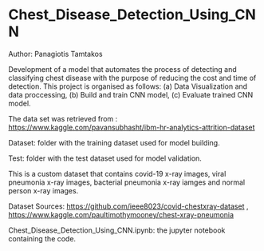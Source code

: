 # Chest_Disease_Detection_Using_CNN

 Author: Panagiotis Tamtakos

 Development of a model that automates the process of detecting and classifying chest disease with the purpose of reducing the cost and time of detection. This project is organised as follows: (a) Data Visualization and data proccessing, (b) Build and train CNN model, (c) Evaluate trained CNN model.


 The data set was retrieved from : https://www.kaggle.com/pavansubhasht/ibm-hr-analytics-attrition-dataset

 Dataset: folder with the training dataset used for model building.

 Test: folder with the test dataset used for model validation. 

 This is a custom dataset that contains covid-19 x-ray images, viral pneumonia x-ray images, bacterial pneumonia x-ray iamges and normal person x-ray images.
 
 Dataset Sources: https://github.com/ieee8023/covid-chestxray-dataset , https://www.kaggle.com/paultimothymooney/chest-xray-pneumonia 

 Chest_Disease_Detection_Using_CNN.ipynb: the jupyter notebook containing the code. 